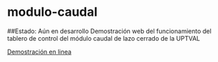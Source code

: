 # modulo-caudal

##Estado: Aún en desarrollo
Demostración web del funcionamiento del tablero de control del módulo caudal de lazo cerrado de la UPTVAL

[Demostración en linea](https://carlo697.github.io/modulo-caudal/)
